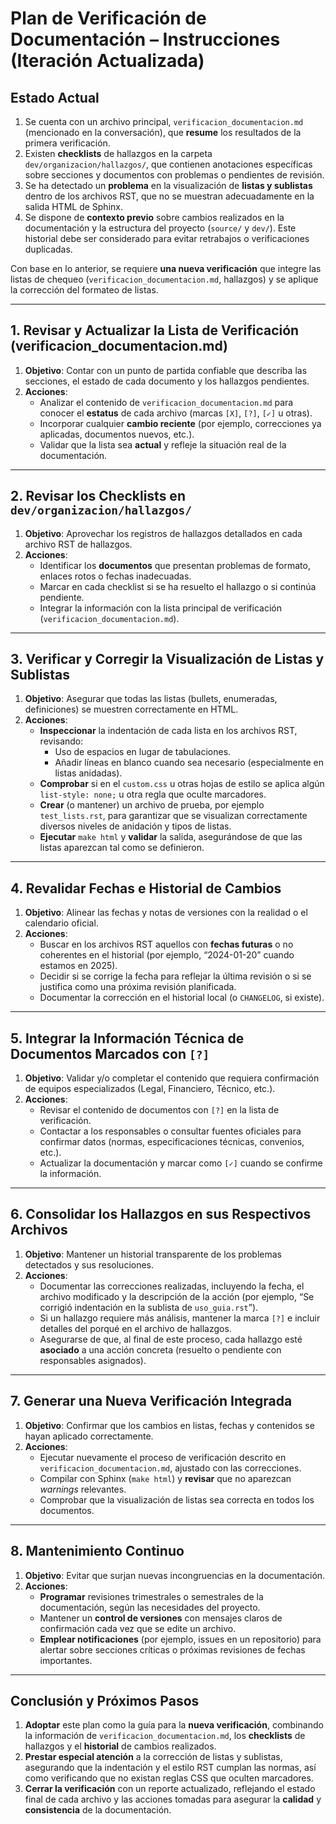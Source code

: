 # **Plan de Verificación de Documentación – Instrucciones (Iteración Actualizada)**

## **Estado Actual**

1. Se cuenta con un archivo principal, `verificacion_documentacion.md` (mencionado en la conversación), que **resume** los resultados de la primera verificación.  
2. Existen **checklists** de hallazgos en la carpeta `dev/organizacion/hallazgos/`, que contienen anotaciones específicas sobre secciones y documentos con problemas o pendientes de revisión.  
3. Se ha detectado un **problema** en la visualización de **listas y sublistas** dentro de los archivos RST, que no se muestran adecuadamente en la salida HTML de Sphinx.  
4. Se dispone de **contexto previo** sobre cambios realizados en la documentación y la estructura del proyecto (`source/` y `dev/`). Este historial debe ser considerado para evitar retrabajos o verificaciones duplicadas.  

Con base en lo anterior, se requiere **una nueva verificación** que integre las listas de chequeo (`verificacion_documentacion.md`, hallazgos) y se aplique la corrección del formateo de listas.

---

## **1. Revisar y Actualizar la Lista de Verificación (verificacion_documentacion.md)**

1. **Objetivo**: Contar con un punto de partida confiable que describa las secciones, el estado de cada documento y los hallazgos pendientes.  
2. **Acciones**:  
   - Analizar el contenido de `verificacion_documentacion.md` para conocer el **estatus** de cada archivo (marcas `[X]`, `[?]`, `[✓]` u otras).  
   - Incorporar cualquier **cambio reciente** (por ejemplo, correcciones ya aplicadas, documentos nuevos, etc.).  
   - Validar que la lista sea **actual** y refleje la situación real de la documentación.

---

## **2. Revisar los Checklists en `dev/organizacion/hallazgos/`**

1. **Objetivo**: Aprovechar los registros de hallazgos detallados en cada archivo RST de hallazgos.  
2. **Acciones**:  
   - Identificar los **documentos** que presentan problemas de formato, enlaces rotos o fechas inadecuadas.  
   - Marcar en cada checklist si se ha resuelto el hallazgo o si continúa pendiente.  
   - Integrar la información con la lista principal de verificación (`verificacion_documentacion.md`).

---

## **3. Verificar y Corregir la Visualización de Listas y Sublistas**

1. **Objetivo**: Asegurar que todas las listas (bullets, enumeradas, definiciones) se muestren correctamente en HTML.  
2. **Acciones**:  
   - **Inspeccionar** la indentación de cada lista en los archivos RST, revisando:  
     - Uso de espacios en lugar de tabulaciones.  
     - Añadir líneas en blanco cuando sea necesario (especialmente en listas anidadas).  
   - **Comprobar** si en el `custom.css` u otras hojas de estilo se aplica algún `list-style: none;` u otra regla que oculte marcadores.  
   - **Crear** (o mantener) un archivo de prueba, por ejemplo `test_lists.rst`, para garantizar que se visualizan correctamente diversos niveles de anidación y tipos de listas.  
   - **Ejecutar** `make html` y **validar** la salida, asegurándose de que las listas aparezcan tal como se definieron.

---

## **4. Revalidar Fechas e Historial de Cambios**

1. **Objetivo**: Alinear las fechas y notas de versiones con la realidad o el calendario oficial.  
2. **Acciones**:  
   - Buscar en los archivos RST aquellos con **fechas futuras** o no coherentes en el historial (por ejemplo, “2024-01-20” cuando estamos en 2025).  
   - Decidir si se corrige la fecha para reflejar la última revisión o si se justifica como una próxima revisión planificada.  
   - Documentar la corrección en el historial local (o `CHANGELOG`, si existe).

---

## **5. Integrar la Información Técnica de Documentos Marcados con `[?]`**

1. **Objetivo**: Validar y/o completar el contenido que requiera confirmación de equipos especializados (Legal, Financiero, Técnico, etc.).  
2. **Acciones**:  
   - Revisar el contenido de documentos con `[?]` en la lista de verificación.  
   - Contactar a los responsables o consultar fuentes oficiales para confirmar datos (normas, especificaciones técnicas, convenios, etc.).  
   - Actualizar la documentación y marcar como `[✓]` cuando se confirme la información.

---

## **6. Consolidar los Hallazgos en sus Respectivos Archivos**

1. **Objetivo**: Mantener un historial transparente de los problemas detectados y sus resoluciones.  
2. **Acciones**:  
   - Documentar las correcciones realizadas, incluyendo la fecha, el archivo modificado y la descripción de la acción (por ejemplo, “Se corrigió indentación en la sublista de `uso_guia.rst`”).  
   - Si un hallazgo requiere más análisis, mantener la marca `[?]` e incluir detalles del porqué en el archivo de hallazgos.  
   - Asegurarse de que, al final de este proceso, cada hallazgo esté **asociado** a una acción concreta (resuelto o pendiente con responsables asignados).

---

## **7. Generar una Nueva Verificación Integrada**

1. **Objetivo**: Confirmar que los cambios en listas, fechas y contenidos se hayan aplicado correctamente.  
2. **Acciones**:  
   - Ejecutar nuevamente el proceso de verificación descrito en `verificacion_documentacion.md`, ajustado con las correcciones.  
   - Compilar con Sphinx (`make html`) y **revisar** que no aparezcan _warnings_ relevantes.  
   - Comprobar que la visualización de listas sea correcta en todos los documentos.

---

## **8. Mantenimiento Continuo**

1. **Objetivo**: Evitar que surjan nuevas incongruencias en la documentación.  
2. **Acciones**:  
   - **Programar** revisiones trimestrales o semestrales de la documentación, según las necesidades del proyecto.  
   - Mantener un **control de versiones** con mensajes claros de confirmación cada vez que se edite un archivo.  
   - **Emplear notificaciones** (por ejemplo, issues en un repositorio) para alertar sobre secciones críticas o próximas revisiones de fechas importantes.

---

## **Conclusión y Próximos Pasos**

1. **Adoptar** este plan como la guía para la **nueva verificación**, combinando la información de `verificacion_documentacion.md`, los **checklists** de hallazgos y el **historial** de cambios realizados.  
2. **Prestar especial atención** a la corrección de listas y sublistas, asegurando que la indentación y el estilo RST cumplan las normas, así como verificando que no existan reglas CSS que oculten marcadores.  
3. **Cerrar la verificación** con un reporte actualizado, reflejando el estado final de cada archivo y las acciones tomadas para asegurar la **calidad** y **consistencia** de la documentación.